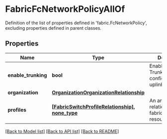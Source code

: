 # FabricFcNetworkPolicyAllOf

Definition of the list of properties defined in 'fabric.FcNetworkPolicy', excluding properties defined in parent classes.
## Properties
Name | Type | Description | Notes
------------ | ------------- | ------------- | -------------
**enable_trunking** | **bool** | Enable or Disable Trunking on all of configured FC uplink ports. | [optional] 
**organization** | [**OrganizationOrganizationRelationship**](OrganizationOrganizationRelationship.md) |  | [optional] 
**profiles** | [**[FabricSwitchProfileRelationship], none_type**](FabricSwitchProfileRelationship.md) | An array of relationships to fabricSwitchProfile resources. | [optional] 

[[Back to Model list]](../README.md#documentation-for-models) [[Back to API list]](../README.md#documentation-for-api-endpoints) [[Back to README]](../README.md)


